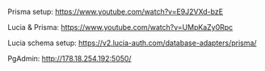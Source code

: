 Prisma setup:
https://www.youtube.com/watch?v=E9J2VXd-bzE

Lucia & Prisma:
https://www.youtube.com/watch?v=UMpKaZy0Rpc

Lucia schema setup: 
https://v2.lucia-auth.com/database-adapters/prisma/

PgAdmin:
http://178.18.254.192:5050/ 